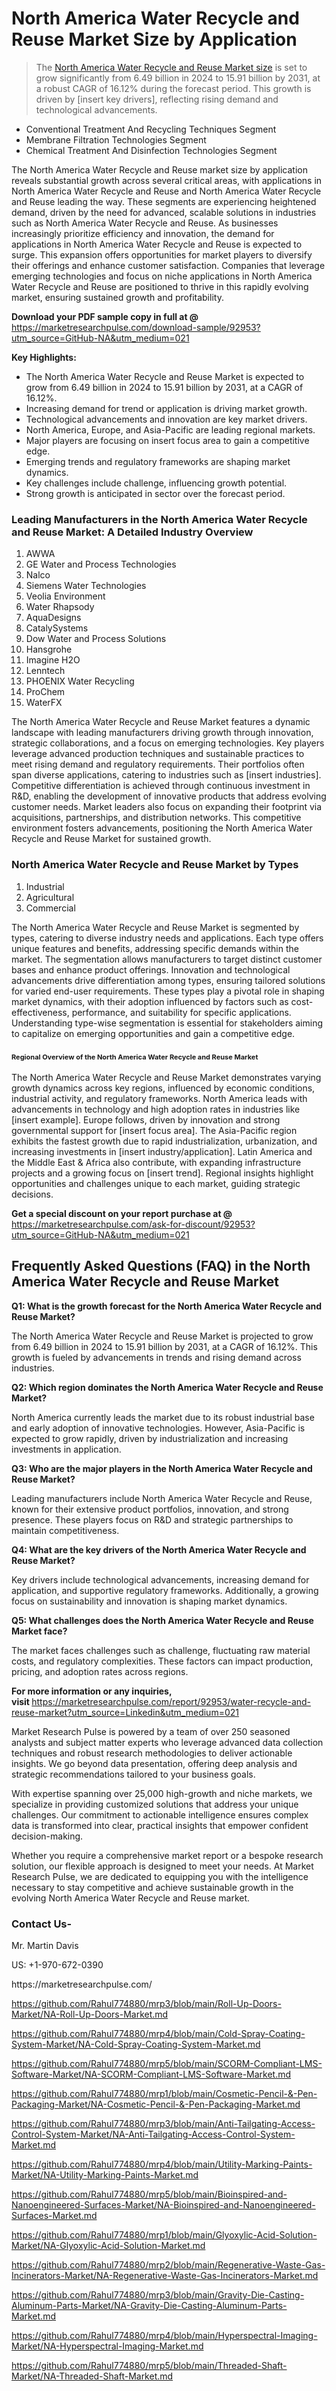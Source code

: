 <h1>North America Water Recycle and Reuse Market&nbsp;Size by Application</h1><blockquote><p>The <a href="https://marketresearchpulse.com/download-sample/92953?utm_source=GitHub-NA&amp;utm_medium=021">North America Water Recycle and Reuse Market size</a> is set to grow significantly from 6.49 billion in 2024 to 15.91 billion by 2031, at a robust CAGR of 16.12% during the forecast period. This growth is driven by [insert key drivers], reflecting rising demand and technological advancements.</p></blockquote><ul><li>Conventional Treatment And Recycling Techniques Segment <li> Membrane Filtration Technologies Segment <li> Chemical Treatment And Disinfection Technologies Segment</li></ul><p>The North America Water Recycle and Reuse market size by application reveals substantial growth across several critical areas, with applications in North America Water Recycle and Reuse and North America Water Recycle and Reuse leading the way. These segments are experiencing heightened demand, driven by the need for advanced, scalable solutions in industries such as North America Water Recycle and Reuse. As businesses increasingly prioritize efficiency and innovation, the demand for applications in North America Water Recycle and Reuse is expected to surge. This expansion offers opportunities for market players to diversify their offerings and enhance customer satisfaction. Companies that leverage emerging technologies and focus on niche applications in North America Water Recycle and Reuse are positioned to thrive in this rapidly evolving market, ensuring sustained growth and profitability.</p><p><strong>Download your PDF sample copy in full at @ </strong><a href="https://marketresearchpulse.com/download-sample/92953?utm_source=GitHub-NA&amp;utm_medium=021">https://marketresearchpulse.com/download-sample/92953?utm_source=GitHub-NA&amp;utm_medium=021</a></p><p><strong>Key Highlights: </strong></p><ul><li>The North America Water Recycle and Reuse Market is expected to grow from 6.49 billion in 2024 to 15.91 billion by 2031, at a CAGR of 16.12%.</li><li>Increasing demand for trend or application is driving market growth.</li><li>Technological advancements and innovation are key market drivers.</li><li>North America, Europe, and Asia-Pacific are leading regional markets.</li><li>Major players are focusing on insert focus area to gain a competitive edge.</li><li>Emerging trends and regulatory frameworks are shaping market dynamics.</li><li>Key challenges include challenge, influencing growth potential.</li><li>Strong growth is anticipated in sector over the forecast period.</li></ul><h3>Leading Manufacturers in the North America Water Recycle and Reuse Market: A Detailed Industry Overview</h3><ol><li>AWWA</li><li>GE Water and Process Technologies</li><li>Nalco</li><li>Siemens Water Technologies</li><li>Veolia Environment</li><li>Water Rhapsody</li><li>AquaDesigns</li><li>CatalySystems</li><li>Dow Water and Process Solutions</li><li>Hansgrohe</li><li>Imagine H2O</li><li>Lenntech</li><li>PHOENIX Water Recycling</li><li>ProChem</li><li>WaterFX</li></ol><div class="flex max-w-full flex-col flex-grow"><div class="min-h-8 text-message flex w-full flex-col items-end gap-2 whitespace-normal break-words [.text-message+&amp;]:mt-5" dir="auto" data-message-author-role="assistant" data-message-id="fd8432e4-4910-450d-b182-61b7bfb0a01f" data-message-model-slug="gpt-4o"><div class="flex w-full flex-col gap-1 empty:hidden first:pt-[3px]"><div class="markdown prose w-full break-words dark:prose-invert light"><p>The North America Water Recycle and Reuse Market features a dynamic landscape with leading manufacturers driving growth through innovation, strategic collaborations, and a focus on emerging technologies. Key players leverage advanced production techniques and sustainable practices to meet rising demand and regulatory requirements. Their portfolios often span diverse applications, catering to industries such as [insert industries]. Competitive differentiation is achieved through continuous investment in R&amp;D, enabling the development of innovative products that address evolving customer needs. Market leaders also focus on expanding their footprint via acquisitions, partnerships, and distribution networks. This competitive environment fosters advancements, positioning the North America Water Recycle and Reuse Market for sustained growth.</p></div></div></div></div><h3>North America Water Recycle and Reuse Market by Types</h3><ol><li>Industrial <li> Agricultural <li> Commercial</li></ol><div class="flex max-w-full flex-col flex-grow"><div class="min-h-8 text-message flex w-full flex-col items-end gap-2 whitespace-normal break-words [.text-message+&amp;]:mt-5" dir="auto" data-message-author-role="assistant" data-message-id="084470be-0bb7-4664-bddf-5156b4f41249" data-message-model-slug="gpt-4o-mini"><div class="flex w-full flex-col gap-1 empty:hidden first:pt-[3px]"><div class="markdown prose w-full break-words dark:prose-invert light"><p>The North America Water Recycle and Reuse Market is segmented by types, catering to diverse industry needs and applications. Each type offers unique features and benefits, addressing specific demands within the market. The segmentation allows manufacturers to target distinct customer bases and enhance product offerings. Innovation and technological advancements drive differentiation among types, ensuring tailored solutions for varied end-user requirements. These types play a pivotal role in shaping market dynamics, with their adoption influenced by factors such as cost-effectiveness, performance, and suitability for specific applications. Understanding type-wise segmentation is essential for stakeholders aiming to capitalize on emerging opportunities and gain a competitive edge.</p></div></div></div></div><h3><span style="font-size: 11px;">Regional Overview of the North America Water Recycle and Reuse Market</span></h3><div class="flex max-w-full flex-col flex-grow"><div class="min-h-8 text-message flex w-full flex-col items-end gap-2 whitespace-normal break-words [.text-message+&amp;]:mt-5" dir="auto" data-message-author-role="assistant" data-message-id="e9038762-ce64-4e30-91c9-9bd413514231" data-message-model-slug="gpt-4o-mini"><div class="flex w-full flex-col gap-1 empty:hidden first:pt-[3px]"><div class="markdown prose w-full break-words dark:prose-invert light"><p>The North America Water Recycle and Reuse Market demonstrates varying growth dynamics across key regions, influenced by economic conditions, industrial activity, and regulatory frameworks. North America leads with advancements in technology and high adoption rates in industries like [insert example]. Europe follows, driven by innovation and strong governmental support for [insert focus area]. The Asia-Pacific region exhibits the fastest growth due to rapid industrialization, urbanization, and increasing investments in [insert industry/application]. Latin America and the Middle East &amp; Africa also contribute, with expanding infrastructure projects and a growing focus on [insert trend]. Regional insights highlight opportunities and challenges unique to each market, guiding strategic decisions.</p></div></div></div></div><p><strong>Get a special discount on your report purchase at @ </strong><a href="https://marketresearchpulse.com/ask-for-discount/92953?utm_source=GitHub-NA&amp;utm_medium=021">https://marketresearchpulse.com/ask-for-discount/92953?utm_source=GitHub-NA&amp;utm_medium=021</a></p><h2>Frequently Asked Questions (FAQ) in the North America Water Recycle and Reuse Market</h2><p><strong>Q1: What is the growth forecast for the North America Water Recycle and Reuse Market?</strong></p><p>The North America Water Recycle and Reuse Market is projected to grow from 6.49 billion in 2024 to 15.91 billion by 2031, at a CAGR of 16.12%. This growth is fueled by advancements in trends and rising demand across industries.</p><p><strong>Q2: Which region dominates the North America Water Recycle and Reuse Market?</strong></p><p>North America currently leads the market due to its robust industrial base and early adoption of innovative technologies. However, Asia-Pacific is expected to grow rapidly, driven by industrialization and increasing investments in application.</p><p><strong>Q3: Who are the major players in the North America Water Recycle and Reuse Market?</strong></p><p>Leading manufacturers include North America Water Recycle and Reuse, known for their extensive product portfolios, innovation, and strong presence. These players focus on R&amp;D and strategic partnerships to maintain competitiveness.</p><p><strong>Q4: What are the key drivers of the North America Water Recycle and Reuse Market?</strong></p><p>Key drivers include technological advancements, increasing demand for application, and supportive regulatory frameworks. Additionally, a growing focus on sustainability and innovation is shaping market dynamics.</p><p><strong>Q5: What challenges does the North America Water Recycle and Reuse Market face?</strong></p><p>The market faces challenges such as challenge, fluctuating raw material costs, and regulatory complexities. These factors can impact production, pricing, and adoption rates across regions.</p><p><strong>For more information or any inquiries, visit&nbsp;</strong><a href="https://marketresearchpulse.com/report/92953/water-recycle-and-reuse-market?utm_source=Linkedin&utm_medium=021">https://marketresearchpulse.com/report/92953/water-recycle-and-reuse-market?utm_source=Linkedin&utm_medium=021</a></p><p>Market Research Pulse is powered by a team of over 250 seasoned analysts and subject matter experts who leverage advanced data collection techniques and robust research methodologies to deliver actionable insights. We go beyond data presentation, offering deep analysis and strategic recommendations tailored to your business goals.</p><p>With expertise spanning over 25,000 high-growth and niche markets, we specialize in providing customized solutions that address your unique challenges. Our commitment to actionable intelligence ensures complex data is transformed into clear, practical insights that empower confident decision-making.</p><p>Whether you require a comprehensive market report or a bespoke research solution, our flexible approach is designed to meet your needs. At Market Research Pulse, we are dedicated to equipping you with the intelligence necessary to stay competitive and achieve sustainable growth in the evolving North America Water Recycle and Reuse market.</p><h3><strong>Contact Us-</strong></h3><p>Mr. Martin Davis</p><p>US: +1-970-672-0390</p><p>https://marketresearchpulse.com/</p><p><a href="https://github.com/Rahul774880/mrp3/blob/main/Roll-Up-Doors-Market/NA-Roll-Up-Doors-Market.md">https://github.com/Rahul774880/mrp3/blob/main/Roll-Up-Doors-Market/NA-Roll-Up-Doors-Market.md</a></p><p><a href="https://github.com/Rahul774880/mrp4/blob/main/Cold-Spray-Coating-System-Market/NA-Cold-Spray-Coating-System-Market.md">https://github.com/Rahul774880/mrp4/blob/main/Cold-Spray-Coating-System-Market/NA-Cold-Spray-Coating-System-Market.md</a></p><p><a href="https://github.com/Rahul774880/mrp5/blob/main/SCORM-Compliant-LMS-Software-Market/NA-SCORM-Compliant-LMS-Software-Market.md">https://github.com/Rahul774880/mrp5/blob/main/SCORM-Compliant-LMS-Software-Market/NA-SCORM-Compliant-LMS-Software-Market.md</a></p><p><a href="https://github.com/Rahul774880/mrp1/blob/main/Cosmetic-Pencil-&-Pen-Packaging-Market/NA-Cosmetic-Pencil-&-Pen-Packaging-Market.md">https://github.com/Rahul774880/mrp1/blob/main/Cosmetic-Pencil-&-Pen-Packaging-Market/NA-Cosmetic-Pencil-&-Pen-Packaging-Market.md</a></p><p><a href="https://github.com/Rahul774880/mrp3/blob/main/Anti-Tailgating-Access-Control-System-Market/NA-Anti-Tailgating-Access-Control-System-Market.md">https://github.com/Rahul774880/mrp3/blob/main/Anti-Tailgating-Access-Control-System-Market/NA-Anti-Tailgating-Access-Control-System-Market.md</a></p><p><a href="https://github.com/Rahul774880/mrp4/blob/main/Utility-Marking-Paints-Market/NA-Utility-Marking-Paints-Market.md">https://github.com/Rahul774880/mrp4/blob/main/Utility-Marking-Paints-Market/NA-Utility-Marking-Paints-Market.md</a></p><p><a href="https://github.com/Rahul774880/mrp5/blob/main/Bioinspired-and-Nanoengineered-Surfaces-Market/NA-Bioinspired-and-Nanoengineered-Surfaces-Market.md">https://github.com/Rahul774880/mrp5/blob/main/Bioinspired-and-Nanoengineered-Surfaces-Market/NA-Bioinspired-and-Nanoengineered-Surfaces-Market.md</a></p><p><a href="https://github.com/Rahul774880/mrp1/blob/main/Glyoxylic-Acid-Solution-Market/NA-Glyoxylic-Acid-Solution-Market.md">https://github.com/Rahul774880/mrp1/blob/main/Glyoxylic-Acid-Solution-Market/NA-Glyoxylic-Acid-Solution-Market.md</a></p><p><a href="https://github.com/Rahul774880/mrp2/blob/main/Regenerative-Waste-Gas-Incinerators-Market/NA-Regenerative-Waste-Gas-Incinerators-Market.md">https://github.com/Rahul774880/mrp2/blob/main/Regenerative-Waste-Gas-Incinerators-Market/NA-Regenerative-Waste-Gas-Incinerators-Market.md</a></p><p><a href="https://github.com/Rahul774880/mrp3/blob/main/Gravity-Die-Casting-Aluminum-Parts-Market/NA-Gravity-Die-Casting-Aluminum-Parts-Market.md">https://github.com/Rahul774880/mrp3/blob/main/Gravity-Die-Casting-Aluminum-Parts-Market/NA-Gravity-Die-Casting-Aluminum-Parts-Market.md</a></p><p><a href="https://github.com/Rahul774880/mrp4/blob/main/Hyperspectral-Imaging-Market/NA-Hyperspectral-Imaging-Market.md">https://github.com/Rahul774880/mrp4/blob/main/Hyperspectral-Imaging-Market/NA-Hyperspectral-Imaging-Market.md</a></p><p><a href="https://github.com/Rahul774880/mrp5/blob/main/Threaded-Shaft-Market/NA-Threaded-Shaft-Market.md">https://github.com/Rahul774880/mrp5/blob/main/Threaded-Shaft-Market/NA-Threaded-Shaft-Market.md</a></p>
